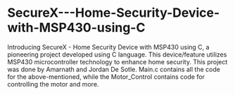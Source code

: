 # SecureX---Home-Security-Device-with-MSP430-using-C
Introducing SecureX - Home Security Device with MSP430 using C, a pioneering project developed using C language. This device/feature utilizes MSP430 microcontroller technology to enhance home security. This project was done by Amarnath and Jordan De Sotle.
Main.c contains all the code for the above-mentioned, while the Motor_Control contains code for controlling the motor and more.

